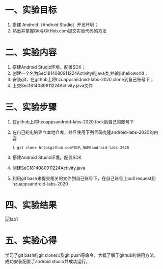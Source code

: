 # 一、实验目标
1. 搭建 Android（Android Studio）开发环境；
2. 熟悉并掌握Git与GitHub.com提交实验代码的方法 

# 二、实验内容
1. 搭建Android Studio环境，配置SDK；
2. 创建一个名为Sec1814080911224Activity的java类,并输出helloworld；
3. 安装git，在github上将hzuappsandroid-labs-2020 clone到自己账号下；
4. 上交Sec1814080911224Activity.java文件

# 三、实验步骤
1. 在github上将hzuappsandroid-labs-2020 fock到自己的账号下

2. 在自己的电脑建立本地仓库，并且使用下列代码克隆android-labs-2020的内容

   `$ git clone httpsgithub.comYOUR_NAMEandroid-labs-2020` 


3. 搭建Android Studio环境，配置SDK

4. 创建SeC1814080911224Activity.java

5. 利用git bash来提交相关的文件到自己账号下，在自己账号上pull request到hzuappsandroid-labs-2020

# 四、实验结果
![lab1](httpsgithub.comhzuappsandroid-labs-2020blobmasterstudentssec1814080911224anroid.PNG)

# 五、实验心得
学习了git bash的git clone以及git push等命令，大概了解了github的使用方法，成功安装配置了android studio并成功运行。

